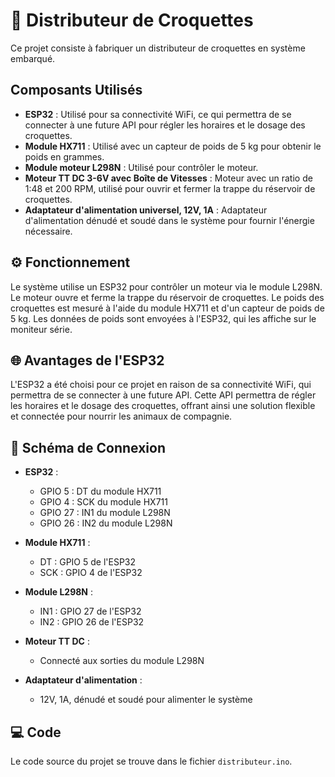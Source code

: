 # 🐾 Distributeur de Croquettes

Ce projet consiste à fabriquer un distributeur de croquettes en système embarqué.

## Composants Utilisés

- **ESP32** : Utilisé pour sa connectivité WiFi, ce qui permettra de se connecter à une future API pour régler les horaires et le dosage des croquettes.
- **Module HX711** : Utilisé avec un capteur de poids de 5 kg pour obtenir le poids en grammes.
- **Module moteur L298N** : Utilisé pour contrôler le moteur.
- **Moteur TT DC 3-6V avec Boîte de Vitesses** : Moteur avec un ratio de 1:48 et 200 RPM, utilisé pour ouvrir et fermer la trappe du réservoir de croquettes.
- **Adaptateur d'alimentation universel, 12V, 1A** : Adaptateur d'alimentation dénudé et soudé dans le système pour fournir l'énergie nécessaire.

## ⚙️ Fonctionnement

Le système utilise un ESP32 pour contrôler un moteur via le module L298N. Le moteur ouvre et ferme la trappe du réservoir de croquettes. Le poids des croquettes est mesuré à l'aide du module HX711 et d'un capteur de poids de 5 kg. Les données de poids sont envoyées à l'ESP32, qui les affiche sur le moniteur série.

## 🌐 Avantages de l'ESP32

L'ESP32 a été choisi pour ce projet en raison de sa connectivité WiFi, qui permettra de se connecter à une future API. Cette API permettra de régler les horaires et le dosage des croquettes, offrant ainsi une solution flexible et connectée pour nourrir les animaux de compagnie.

## 🔌 Schéma de Connexion

- **ESP32** :

  - GPIO 5 : DT du module HX711
  - GPIO 4 : SCK du module HX711
  - GPIO 27 : IN1 du module L298N
  - GPIO 26 : IN2 du module L298N

- **Module HX711** :

  - DT : GPIO 5 de l'ESP32
  - SCK : GPIO 4 de l'ESP32

- **Module L298N** :

  - IN1 : GPIO 27 de l'ESP32
  - IN2 : GPIO 26 de l'ESP32

- **Moteur TT DC** :

  - Connecté aux sorties du module L298N

- **Adaptateur d'alimentation** :
  - 12V, 1A, dénudé et soudé pour alimenter le système

## 💻 Code

Le code source du projet se trouve dans le fichier `distributeur.ino`.
